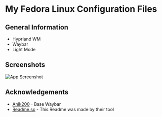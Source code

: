 
# My Fedora Linux Configuration Files



## General Information

- Hyprland WM
- Waybar
- Light Mode



## Screenshots

![App Screenshot](https://raw.githubusercontent.com/Florine0928/fedora-configs/refs/heads/home/screenshot.png)


## Acknowledgements

 - [Anik200](https://github.com/Anik200/dotfiles/tree/super-waybar) - Base Waybar
 - [Readme.so](readme.so) - This Readme was made by their tool
